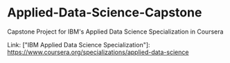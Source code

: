 # Applied-Data-Science-Capstone

Capstone Project for IBM's Applied Data Science Specialization in Coursera

Link: ["IBM Applied Data Science Specialization"]: https://www.coursera.org/specializations/applied-data-science
